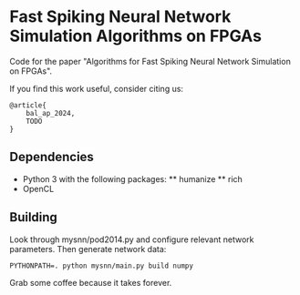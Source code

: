 # Fast Spiking Neural Network Simulation Algorithms on FPGAs

Code for the paper "Algorithms for Fast Spiking Neural Network
Simulation on FPGAs".

If you find this work useful, consider citing us:

```
@article{
    bal_ap_2024,
    TODO
}
```

## Dependencies

* Python 3 with the following packages:
** humanize
** rich
* OpenCL

## Building

Look through mysnn/pod2014.py and configure relevant network
parameters. Then generate network data:

    PYTHONPATH=. python mysnn/main.py build numpy

Grab some coffee because it takes forever.
